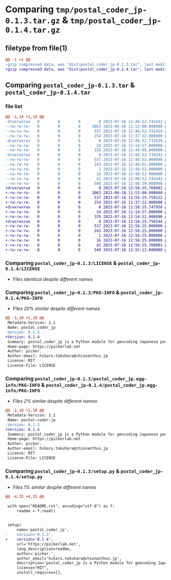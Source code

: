 # Comparing `tmp/postal_coder_jp-0.1.3.tar.gz` & `tmp/postal_coder_jp-0.1.4.tar.gz`

## filetype from file(1)

```diff
@@ -1 +1 @@
-gzip compressed data, was "dist\postal_coder_jp-0.1.3.tar", last modified: Sun Jul 16 12:46:52 2023, max compression
+gzip compressed data, was "dist\postal_coder_jp-0.1.4.tar", last modified: Sun Jul 16 12:56:25 2023, max compression
```

## Comparing `postal_coder_jp-0.1.3.tar` & `postal_coder_jp-0.1.4.tar`

### file list

```diff
@@ -1,14 +1,14 @@
-drwxrwxrwx   0        0        0        0 2023-07-16 12:46:52.742443 postal_coder_jp-0.1.3/
--rw-rw-rw-   0        0        0     1063 2023-06-18 11:53:00.000000 postal_coder_jp-0.1.3/LICENSE
--rw-rw-rw-   0        0        0      537 2023-07-16 12:46:52.741414 postal_coder_jp-0.1.3/PKG-INFO
--rw-rw-rw-   0        0        0      254 2023-07-16 11:37:22.000000 postal_coder_jp-0.1.3/README.rst
-drwxrwxrwx   0        0        0        0 2023-07-16 12:46:52.731629 postal_coder_jp-0.1.3/postal_coder_jp/
--rw-rw-rw-   0        0        0       24 2023-07-16 11:14:57.000000 postal_coder_jp-0.1.3/postal_coder_jp/__init__.py
--rw-rw-rw-   0        0        0      335 2023-07-16 12:46:05.000000 postal_coder_jp-0.1.3/postal_coder_jp/postal_coder.py
-drwxrwxrwx   0        0        0        0 2023-07-16 12:46:52.739243 postal_coder_jp-0.1.3/postal_coder_jp.egg-info/
--rw-rw-rw-   0        0        0      537 2023-07-16 12:46:52.000000 postal_coder_jp-0.1.3/postal_coder_jp.egg-info/PKG-INFO
--rw-rw-rw-   0        0        0      243 2023-07-16 12:46:52.000000 postal_coder_jp-0.1.3/postal_coder_jp.egg-info/SOURCES.txt
--rw-rw-rw-   0        0        0        1 2023-07-16 12:46:52.000000 postal_coder_jp-0.1.3/postal_coder_jp.egg-info/dependency_links.txt
--rw-rw-rw-   0        0        0       16 2023-07-16 12:46:52.000000 postal_coder_jp-0.1.3/postal_coder_jp.egg-info/top_level.txt
--rw-rw-rw-   0        0        0       42 2023-07-16 12:46:52.742443 postal_coder_jp-0.1.3/setup.cfg
--rw-rw-rw-   0        0        0      540 2023-07-16 12:46:39.000000 postal_coder_jp-0.1.3/setup.py
+drwxrwxrwx   0        0        0        0 2023-07-16 12:56:25.760081 postal_coder_jp-0.1.4/
+-rw-rw-rw-   0        0        0     1063 2023-06-18 11:53:00.000000 postal_coder_jp-0.1.4/LICENSE
+-rw-rw-rw-   0        0        0      537 2023-07-16 12:56:25.759122 postal_coder_jp-0.1.4/PKG-INFO
+-rw-rw-rw-   0        0        0      254 2023-07-16 11:37:22.000000 postal_coder_jp-0.1.4/README.rst
+drwxrwxrwx   0        0        0        0 2023-07-16 12:56:25.747958 postal_coder_jp-0.1.4/postal_coder_jp/
+-rw-rw-rw-   0        0        0       24 2023-07-16 11:14:57.000000 postal_coder_jp-0.1.4/postal_coder_jp/__init__.py
+-rw-rw-rw-   0        0        0      335 2023-07-16 12:54:51.000000 postal_coder_jp-0.1.4/postal_coder_jp/postal_coder.py
+drwxrwxrwx   0        0        0        0 2023-07-16 12:56:25.756544 postal_coder_jp-0.1.4/postal_coder_jp.egg-info/
+-rw-rw-rw-   0        0        0      537 2023-07-16 12:56:25.000000 postal_coder_jp-0.1.4/postal_coder_jp.egg-info/PKG-INFO
+-rw-rw-rw-   0        0        0      243 2023-07-16 12:56:25.000000 postal_coder_jp-0.1.4/postal_coder_jp.egg-info/SOURCES.txt
+-rw-rw-rw-   0        0        0        1 2023-07-16 12:56:25.000000 postal_coder_jp-0.1.4/postal_coder_jp.egg-info/dependency_links.txt
+-rw-rw-rw-   0        0        0       16 2023-07-16 12:56:25.000000 postal_coder_jp-0.1.4/postal_coder_jp.egg-info/top_level.txt
+-rw-rw-rw-   0        0        0       42 2023-07-16 12:56:25.760081 postal_coder_jp-0.1.4/setup.cfg
+-rw-rw-rw-   0        0        0      540 2023-07-16 12:55:12.000000 postal_coder_jp-0.1.4/setup.py
```

### Comparing `postal_coder_jp-0.1.3/LICENSE` & `postal_coder_jp-0.1.4/LICENSE`

 * *Files identical despite different names*

### Comparing `postal_coder_jp-0.1.3/PKG-INFO` & `postal_coder_jp-0.1.4/PKG-INFO`

 * *Files 20% similar despite different names*

```diff
@@ -1,10 +1,10 @@
 Metadata-Version: 2.1
 Name: postal_coder_jp
-Version: 0.1.3
+Version: 0.1.4
 Summary: postal_coder_jp is a Python module for geocoding Japanese postal codes.
 Home-page: https://pickerlab.net
 Author: picker.
 Author-email: hikaru.tokuhara@chionanthus.jp
 License: MIT
 License-File: LICENSE
```

### Comparing `postal_coder_jp-0.1.3/postal_coder_jp.egg-info/PKG-INFO` & `postal_coder_jp-0.1.4/postal_coder_jp.egg-info/PKG-INFO`

 * *Files 2% similar despite different names*

```diff
@@ -1,10 +1,10 @@
 Metadata-Version: 2.1
 Name: postal-coder-jp
-Version: 0.1.3
+Version: 0.1.4
 Summary: postal_coder_jp is a Python module for geocoding Japanese postal codes.
 Home-page: https://pickerlab.net
 Author: picker.
 Author-email: hikaru.tokuhara@chionanthus.jp
 License: MIT
 License-File: LICENSE
```

### Comparing `postal_coder_jp-0.1.3/setup.py` & `postal_coder_jp-0.1.4/setup.py`

 * *Files 1% similar despite different names*

```diff
@@ -4,15 +4,15 @@
 
 with open("README.rst", encoding="utf-8") as f:
     readme = f.read()
 
 
 setup(
     name='postal_coder_jp',
-    version='0.1.3',
+    version='0.1.4',
     url='https://pickerlab.net',
     long_description=readme,
     author='picker.',
     author_email='hikaru.tokuhara@chionanthus.jp',
     description='postal_coder_jp is a Python module for geocoding Japanese postal codes.',
     license="MIT",
     install_requires=[],
```

